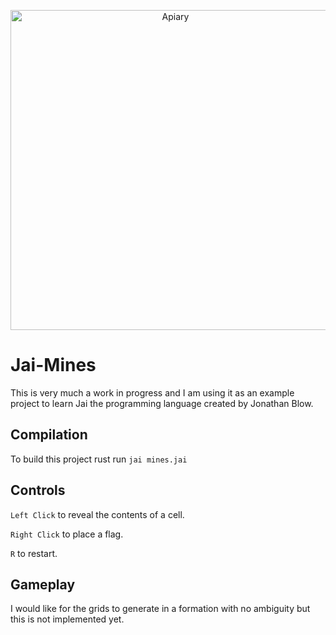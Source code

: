 <p align="center"><img src="https://github.com/baileysostek/Jai-Mines/mines.png" alt="Apiary" width="512" height="512"/></p>

# Jai-Mines

This is very much a work in progress and I am using it as an example project to learn Jai the programming language created by Jonathan Blow.

## Compilation
To build this project rust run ```jai mines.jai```

## Controls
`Left Click` to reveal the contents of a cell.

`Right Click` to place a flag.

`R` to restart.

## Gameplay
I would like for the grids to generate in a formation with no ambiguity but this is not implemented yet. 

